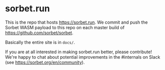 # sorbet.run

This is the repo that hosts https://sorbet.run. We commit and push the Sorbet
WASM payload to this repo on each master build of
https://github.com/sorbet/sorbet.

Basically the entire site is in `docs/`.

If you are at all interested in making sorbet.run better, please contribute!
We're happy to chat about potential improvements in the #internals on Slack (see
https://sorbet.org/en/community).
